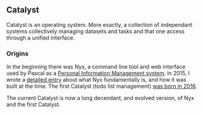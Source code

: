 ## Catalyst

Catalyst is an operating system. More exactly, a collection of independant systems collectively managing datasets and tasks and that one access through a unified interface.

### Origins

In the beginning there was Nyx, a command line tool and web interface used by Pascal as a [Personal Information Management system](https://en.wikipedia.org/wiki/Personal_information_management). In 2015, I wrote a [detailed entry](http://blog.alseyn.net/index.php?uuid=40bd59d4-48de-454a-9a50-2c2a1c919e32) about what Nyx fundamentally is, and how it was built at the time. The first Catalyst (todo list management) [was born in 2016](http://blog.alseyn.net/index.php?uuid=16a853b0-18c1-46b7-a6bd-392b4df98e5e). 

The current Catalyst is now a long decendant, and evolved version, of Nyx and the first Catalyst.